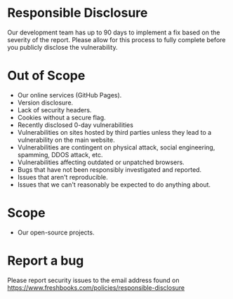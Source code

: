 # Responsible Disclosure
Our development team has up to 90 days to implement a fix based on the severity of the report. Please allow for this process to fully complete before you publicly disclose the vulnerability.

# Out of Scope
- Our online services (GitHub Pages).
- Version disclosure.
- Lack of security headers.
- Cookies without a secure flag.
- Recently disclosed 0-day vulnerabilities
- Vulnerabilities on sites hosted by third parties unless they lead to a vulnerability on the main website.
- Vulnerabilities are contingent on physical attack, social engineering, spamming, DDOS attack, etc.
- Vulnerabilities affecting outdated or unpatched browsers.
- Bugs that have not been responsibly investigated and reported.
- Issues that aren't reproducible.
- Issues that we can't reasonably be expected to do anything about.

# Scope
- Our open-source projects.

# Report a bug
Please report security issues to the email address found on https://www.freshbooks.com/policies/responsible-disclosure
